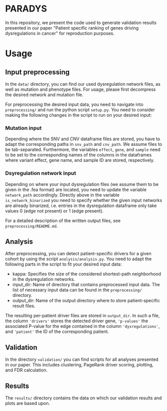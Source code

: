# PARADYS

In this repository, we present the code used to generate validation results presented in our paper "Patient specific ranking of genes driving dysregulations in cancer" for reproduction purposes.

# Usage

## Input preprocessing

In the `data/` directory, you can find our used dysregulation network files, as well as mutation and phenotype files. For usage, please first decompress the desired network and mutation file.

For preprocessing the desired input data, you need to navigate into `preprocessing/` and run the python script `setup.py`. You need to consider making the following changes in the script to run on your desired input:

### Mutation input

Depending where the SNV and CNV dataframe files are stored, you have to adapt the corresponding paths in `snv_path` and `cnv_path`. We assume files to be tab-separated. Furthermore, the variables `effect`, `gene`, and `sample` need to be set to the corresponding names of the columns in the dataframes where variant effect, gene name, and sample ID are stored, respectively.

### Dsyregulation network input

Depending on where your input dysregulation files (we assume them to be given in the .fea format) are located, you need to update the variable `network_path` accordingly. Directly above in the variable `is_network_binarized` you need to specify whether the given input networks are already binarized, i.e. entries in the dysregulation dataframe only take values 0 (edge not present) or 1 (edge present).

For a detailed description of the written output files, see `preprocessing/README.md`.

## Analysis

After preprocessing, you can detect patient-specific drivers for a given cohort by using the script `analysis/analysis.py`. You need to adapt the following parts in the script to fit your desired input data:

- kappa: Specifies the size of the considered shortest-path neighborhood in the dysregulation networks.
- input_dir: Name of directory that contains preprocessed input data. The list of necessary input data can be found in the `preprocessing/` directory.
- output_dir: Name of the output directory where to store patient-specific result files.

The resulting per-patient driver files are stored in `output_dir`. In such a file, the column `'drivers'` stores the detected driver gene, `'p-values'` the associated P-value for the edge contained in the column `'dysregulations'`, and `'patient'` the ID of the corresponding patient.

## Validation

In the directory `validation/` you can find scripts for all analyses presented in our paper. This includes clustering, PageRank driver scoring, plotting, and FDR calculation. 

## Results

The `results/` directory contains the data on which our validation results and plots are based upon.
